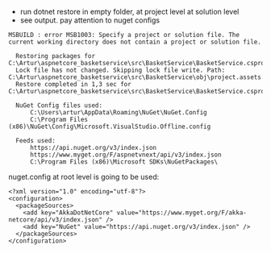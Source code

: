 - run dotnet restore in empty folder, at project level at solution level
- see output. pay attention to nuget configs


```
MSBUILD : error MSB1003: Specify a project or solution file. The current working directory does not contain a project or solution file.
```

```
  Restoring packages for C:\Artur\aspnetcore_basketservice\src\BasketService\BasketService.csproj...
  Lock file has not changed. Skipping lock file write. Path: C:\Artur\aspnetcore_basketservice\src\BasketService\obj\project.assets.json
  Restore completed in 1,3 sec for C:\Artur\aspnetcore_basketservice\src\BasketService\BasketService.csproj.

  NuGet Config files used:
      C:\Users\artur\AppData\Roaming\NuGet\NuGet.Config
      C:\Program Files (x86)\NuGet\Config\Microsoft.VisualStudio.Offline.config

  Feeds used:
      https://api.nuget.org/v3/index.json
      https://www.myget.org/F/aspnetvnext/api/v3/index.json
      C:\Program Files (x86)\Microsoft SDKs\NuGetPackages\
```


nuget.config at root level is going to be used:

```
<?xml version="1.0" encoding="utf-8"?>
<configuration>
  <packageSources>
    <add key="AkkaDotNetCore" value="https://www.myget.org/F/akka-netcore/api/v3/index.json" />
    <add key="NuGet" value="https://api.nuget.org/v3/index.json" />
  </packageSources>
</configuration>

```
